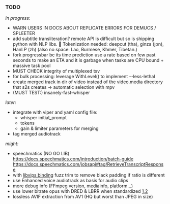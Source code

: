 ### TODO
*in progress:*

- WARN USERS IN DOCS ABOUT REPLICATE ERRORS FOR DEMUCS / SPLEETER
- add subtitle transliteration? remote API is difficult but so is shipping python with NLP libs. 🤔
	Tokenization needed: deepcut (tha), ginza (jpn), HanLP (zh) (also no space: Lao, Burmese, Khmer, Tibetan.)
- fork progressbar bc its time prediction use a rate based on few past seconds to make an ETA and it is garbage when tasks are CPU bound + massive task pool
- MUST CHECK integrity of multiplexed tsv
- for bulk processing: leverage WithLevel() to implement --less-lethal
- create merged track in dir of video instead of the video.media directory that s2s creates → automatic selection with mpv
- (MUST TEST:) insanely-fast-whisper

*later:*

- integrate with viper and yaml config file:
    - whisper initial_prompt
    - tokens
    - gain & limiter parameters for merging
- tag merged audiotrack

*might:*

- speechmatics (NO GO LIB) https://docs.speechmatics.com/introduction/batch-guide	 https://docs.speechmatics.com/jobsapi#tag/RetrieveTranscriptResponse
- with [libvips binding](https://github.com/h2non/bimg) fuzz trim to remove black padding if ratio is different
- use Enhanced voice audiotrack as basis for audio clips
- more debug info (FFmpeg version, mediainfo, platform...)
- use lower bitrate opus with DRED & LBRR when standardized [1](https://opus-codec.org/),[2](https://datatracker.ietf.org/doc/draft-ietf-mlcodec-opus-extension/)
- lossless AVIF extraction from AV1 (HQ but worst than JPEG in size)


